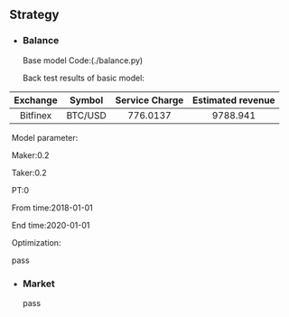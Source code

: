 ## Strategy

- ### Balance 

  Base model Code:(./balance.py)

  Back test results of basic model:

| Exchange | Symbol  | Service  Charge | Estimated  revenue |
| :------: | :-----: | :-------------: | :----------------: |
| Bitfinex | BTC/USD |    776.0137     |      9788.941      |

​		Model parameter:

​			Maker:0.2

​			Taker:0.2

​			PT:0

​			From time:2018-01-01

​			End time:2020-01-01

​	Optimization:

​		pass

- ### Market

  pass

